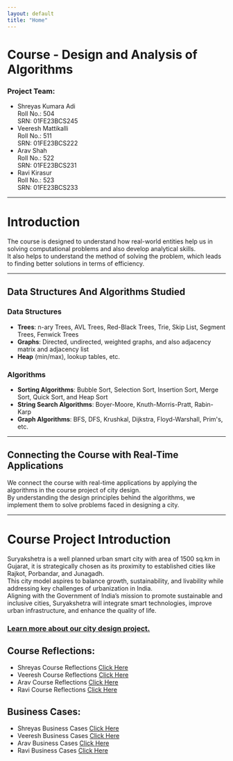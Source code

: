 ```yaml
---
layout: default
title: "Home"
---
```


# Course - Design and Analysis of Algorithms

### Project Team:
- Shreyas Kumara Adi<br> Roll No.: 504<br> SRN: 01FE23BCS245
- Veeresh Mattikalli<br> Roll No.: 511<br> SRN: 01FE23BCS222
- Arav Shah<br> Roll No.: 522<br> SRN: 01FE23BCS231
- Ravi Kirasur<br> Roll No.: 523<br> SRN: 01FE23BCS233

---

# Introduction

The course is designed to understand how real-world entities help us in solving computational problems and also develop analytical skills.  
It also helps to understand the method of solving the problem, which leads to finding better solutions in terms of efficiency.

---

## Data Structures And Algorithms Studied

### Data Structures
- **Trees**: n-ary Trees, AVL Trees, Red-Black Trees, Trie, Skip List, Segment Trees, Fenwick Trees  
- **Graphs**: Directed, undirected, weighted graphs, and also adjacency matrix and adjacency list  
- **Heap** (min/max), lookup tables, etc.

### Algorithms
- **Sorting Algorithms**: Bubble Sort, Selection Sort, Insertion Sort, Merge Sort, Quick Sort, and Heap Sort  
- **String Search Algorithms**: Boyer-Moore, Knuth-Morris-Pratt, Rabin-Karp  
- **Graph Algorithms**: BFS, DFS, Krushkal, Dijkstra, Floyd-Warshall, Prim's, etc.

---

## Connecting the Course with Real-Time Applications

We connect the course with real-time applications by applying the algorithms in the course project of city design.  
By understanding the design principles behind the algorithms, we implement them to solve problems faced in designing a city.

---
# Course Project Introduction

Suryakshetra is a well planned urban smart city with area of 1500 sq.km in Gujarat, it is strategically chosen as its proximity to established cities like Rajkot, Porbandar, and Junagadh.<br>
This city model aspires to balance growth, sustainability, and livability while addressing key challenges of urbanization in India.<br>
Aligning with the Government of India’s mission to promote sustainable and inclusive cities, Suryakshetra will integrate smart technologies, improve urban infrastructure, and enhance the quality of life.

### [Learn more about our city design project.](City_Details.md)

## Course Reflections:
- Shreyas Course Reflections [Click Here](Shreyas/Reflections.md)
- Veeresh Course Reflections [Click Here](Veeresh/veeresh_reflections.md)
- Arav Course Reflections [Click Here](Arav/Reflections.md)
- Ravi Course Reflections [Click Here](Ravi/Reflections.md)


## Business Cases:
- Shreyas Business Cases [Click Here](Shreyas/business_cases.md)
- Veeresh Business Cases [Click Here](Veeresh/veeresh_buisness_cases.md)
- Arav Business Cases [Click Here](Arav/businesscase.md)
- Ravi Business Cases [Click Here](Ravi/Ravi's_business_cases.md)
